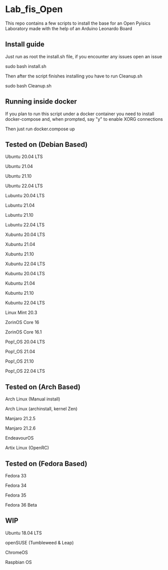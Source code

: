 # Lab_fis_Open
This repo contains a few scripts to install the base for an Open Pyisics Laboratory made with the help of an Arduino Leonardo Board


## Install guide
Just run as root the install.sh file, if you encounter any issues open an issue

sudo bash install.sh

Then after the script finishes installing you have to run Cleanup.sh

sudo bash Cleanup.sh

## Running inside docker
If you plan to run this script under a docker container you need to install docker-compose and, when prompted, say "y" to enable XORG connections

Then just run docker.compose up

## Tested on (Debian Based)

Ubuntu 20.04 LTS

Ubuntu 21.04

Ubuntu 21.10

Ubuntu 22.04 LTS

Lubuntu 20.04 LTS

Lubuntu 21.04

Lubuntu 21.10

Lubuntu 22.04 LTS

Xubuntu 20.04 LTS

Xubuntu 21.04

Xubuntu 21.10

Xubuntu 22.04 LTS

Kubuntu 20.04 LTS

Kubuntu 21.04

Kubuntu 21.10

Kubuntu 22.04 LTS

Linux Mint 20.3

ZorinOS Core 16

ZorinOS Core 16.1

Pop!_OS 20.04 LTS

Pop!_OS 21.04

Pop!_OS 21.10

Pop!_OS 22.04 LTS

## Tested on (Arch Based)

Arch Linux (Manual install)

Arch Linux (archinstall, kernel Zen)

Manjaro 21.2.5

Manjaro 21.2.6

EndeavourOS

Artix Linux (OpenRC)

## Tested on (Fedora Based)

Fedora 33

Fedora 34

Fedora 35

Fedora 36 Beta

## WIP

Ubuntu 18.04 LTS

openSUSE (Tumbleweed & Leap)

ChromeOS

Raspbian OS

